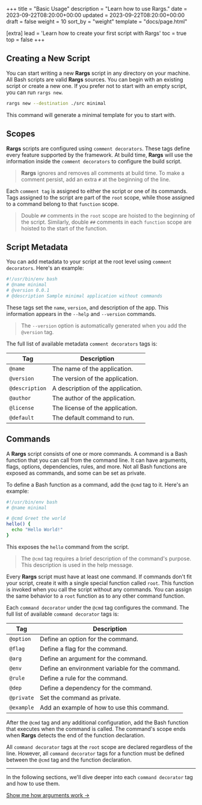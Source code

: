 +++
title = "Basic Usage"
description = "Learn how to use Rargs."
date = 2023-09-22T08:20:00+00:00
updated = 2023-09-22T08:20:00+00:00
draft = false
weight = 10
sort_by = "weight"
template = "docs/page.html"

[extra]
lead = 'Learn how to create your first script with Rargs'
toc = true
top = false
+++

## Creating a New Script

You can start writing a new **Rargs** script in any directory on your machine. All Bash scripts are valid **Rargs** sources. You can begin with an existing script or create a new one. If you prefer not to start with an empty script, you can run `rargs new`.

```bash
rargs new --destination ./src minimal
```

This command will generate a minimal template for you to start with.

## Scopes

**Rargs** scripts are configured using `comment decorators`. These tags define every feature supported by the framework. At build time, **Rargs** will use the information inside the `comment decorators` to configure the build script.

> **Rargs** ignores and removes all comments at build time. To make a comment persist, add an extra `#` at the beginning of the line.

Each `comment tag` is assigned to either the script or one of its commands. Tags assigned to the script are part of the `root` scope, while those assigned to a command belong to that `function` scope.

> Double `##` comments in the `root` scope are hoisted to the beginning of the script. Similarly, double `##` comments in each `function` scope are hoisted to the start of the function.

## Script Metadata

You can add metadata to your script at the root level using `comment decorators`. Here's an example:

```bash
#!/usr/bin/env bash
# @name minimal
# @version 0.0.1
# @description Sample minimal application without commands
```

These tags set the `name`, `version`, and description of the app. This information appears in the `--help` and `--version` commands.

> The `--version` option is automatically generated when you add the `@version` tag.

The full list of available metadata `comment decorators` tags is:

| Tag            | Description                       |
| -------------- | --------------------------------- |
| `@name`        | The name of the application.      |
| `@version`     | The version of the application.   |
| `@description` | A description of the application. |
| `@author`      | The author of the application.    |
| `@license`     | The license of the application.   |
| `@default`     | The default command to run.       |

## Commands

A **Rargs** script consists of one or more commands. A command is a Bash function that you can call from the command line. It can have arguments, flags, options, dependencies, rules, and more. Not all Bash functions are exposed as commands, and some can be set as private.

To define a Bash function as a command, add the `@cmd` tag to it. Here's an example:

```bash
#!/usr/bin/env bash
# @name minimal

# @cmd Greet the world
hello() {
  echo "Hello World!"
}
```

This exposes the `hello` command from the script.

> The `@cmd` tag requires a brief description of the command's purpose. This description is used in the help message.

Every **Rargs** script must have at least one command. If commands don't fit your script, create it with a single special function called `root`. This function is invoked when you call the script without any commands. You can assign the same behavior to a `root` function as to any other command function.

Each `command decorator` under the `@cmd` tag configures the command. The full list of available `command decorator` tags is:

| Tag        | Description                                     |
| ---------- | ----------------------------------------------- |
| `@option`  | Define an option for the command.               |
| `@flag`    | Define a flag for the command.                  |
| `@arg`     | Define an argument for the command.             |
| `@env`     | Define an environment variable for the command. |
| `@rule`    | Define a rule for the command.                  |
| `@dep`     | Define a dependency for the command.            |
| `@private` | Set the command as private.                     |
| `@example` | Add an example of how to use this command.      |

After the `@cmd` tag and any additional configuration, add the Bash function that executes when the command is called. The command's scope ends when **Rargs** detects the end of the function declaration.

All `command decorator` tags at the `root` scope are declared regardless of the line. However, all `command decorator` tags for a function must be defined between the `@cmd` tag and the function declaration.

---

In the following sections, we'll dive deeper into each `command decorator` tag and how to use them.

[Show me how arguments work →](../../usage/options)
